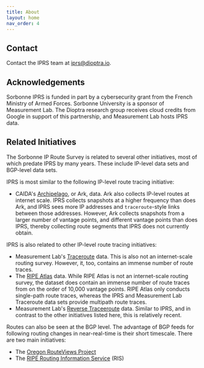 ```yaml
---
title: About
layout: home
nav_order: 4
---
```


## Contact

Contact the IPRS team at [iprs@dioptra.io](mailto:iprs@dioptra.io).

## Acknowledgements

Sorbonne IPRS is funded in part by a cybersecurity grant from the French Ministry of Armed Forces.
Sorbonne University is a sponsor of Measurement Lab. The Dioptra research group receives cloud credits from Google in support of this partnership, and Measurement Lab hosts IPRS data.

## Related Initiatives

The Sorbonne IP Route Survey is related to several other initiatives, most of which predate IPRS by many years.
These include IP-level data sets and BGP-level data sets.

IPRS is most similar to the following IP-level route tracing initiative:

* CAIDA's [Archipelago](https://www.caida.org/projects/ark/), or Ark, data. Ark also collects IP-level routes at internet scale. IPRS collects snapshots at a higher frequency than does Ark, and IPRS sees more IP addresses and `traceroute`-style links between those addresses. However, Ark collects snapshots from a larger number of vantage points, and different vantage points than does IPRS, thereby collecting route segments that IPRS does not currently obtain.

IPRS is also related to other IP-level route tracing initiatives:

* Measurement Lab's [Traceroute](https://www.measurementlab.net/tests/traceroute/) data. This is also not an internet-scale routing survey. However, it, too, contains an immense number of route traces.
* The [RIPE Atlas](https://atlas.ripe.net/) data. While RIPE Atlas is not an internet-scale routing survey, the dataset does contain an immense number of route traces from on the order of 10,000 vantage points. RIPE Atlas only conducts single-path route traces, whereas the IPRS and Measurement Lab Traceroute data sets provide multipath route traces.
* Measurement Lab's [Reverse Traceeroute](https://www.measurementlab.net/tests/reverse_traceroute/) data. Similar to IPRS, and in contrast to the other initiatives listed here, this is relatively recent.

Routes can also be seen at the BGP level. The advantage of BGP feeds for following routing changes in near-real-time is their short timescale. There are two main initiatives:

* The [Oregon RouteViews Project](https://www.routeviews.org/routeviews/)
* The [RIPE Routing Information Service](https://www.ripe.net/analyse/internet-measurements/routing-information-service-ris/) (RIS)
